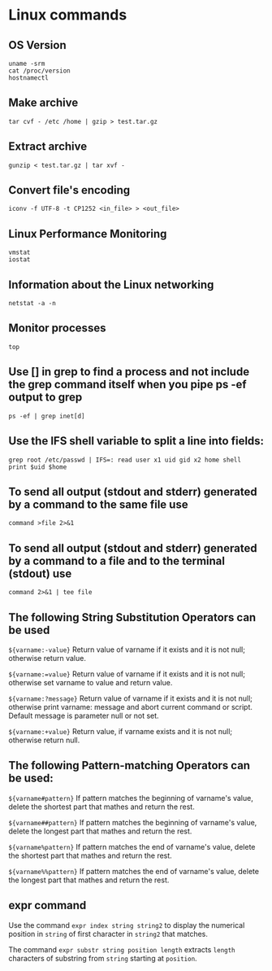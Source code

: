 # Linux commands

## OS Version
    uname -srm
    cat /proc/version
    hostnamectl

## Make archive
    tar cvf - /etc /home | gzip > test.tar.gz

## Extract archive
    gunzip < test.tar.gz | tar xvf -

## Convert file's encoding
    iconv -f UTF-8 -t CP1252 <in_file> > <out_file>

## Linux Performance Monitoring
    vmstat
    iostat

## Information about the Linux networking
    netstat -a -n

## Monitor processes
    top

## Use [] in grep to find a process and not include the grep command itself when you pipe ps -ef output to grep
    ps -ef | grep inet[d]

## Use the IFS shell variable to split a line into fields:
    grep root /etc/passwd | IFS=: read user x1 uid gid x2 home shell
    print $uid $home

## To send all output (stdout and stderr) generated by a command to the same file use
    command >file 2>&1

## To send all output (stdout and stderr) generated by a command to a file and to the terminal (stdout) use
    command 2>&1 | tee file

## The following String Substitution Operators can be used
`${varname:-value}` Return value of varname if it exists and it is not null; otherwise return value.

`${varname:=value}` Return value of varname if it exists and it is not null; otherwise set varname to value and return value.

`${varname:?message}` Return value of varname if it exists and it is not null; otherwise print varname: message and abort current command or script. Default message is parameter null or not set.

`${varname:+value}` Return value, if varname exists and it is not null; otherwise return null.

## The following Pattern-matching Operators can be used:
`${varname#pattern}` If pattern matches the beginning of varname's value, delete the shortest part that mathes and return the rest.

`${varname##pattern}` If pattern matches the beginning of varname's value, delete the longest part that mathes and return the rest.

`${varname%pattern}` If pattern matches the end of varname's value, delete the shortest part that mathes and return the rest.

`${varname%%pattern}` If pattern matches the end of varname's value, delete the longest part that mathes and return the rest.

## expr command
Use the command `expr index string string2` to display the numerical position in `string` of first character in `string2` that matches.

The command `expr substr string position length` extracts `length` characters of substring from `string` starting at `position`.

